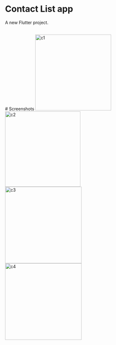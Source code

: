 # Contact List app

A new Flutter project.


<br />
# Screenshots

<img width="249" alt="c1" src="https://github.com/Abuessa265/Contact_List_App/assets/76743694/5c5bdb54-4104-4cbf-9b30-b0fe2da1a0e5">


<img width="247" alt="c2" src="https://github.com/Abuessa265/Contact_List_App/assets/76743694/7821dedd-7bcf-4d2e-84ba-9da72172d127">
<br/>

<img width="251" alt="c3" src="https://github.com/Abuessa265/Contact_List_App/assets/76743694/9378ce34-4212-4c73-bd24-577db55405a7">

<img width="251" alt="c4" src="https://github.com/Abuessa265/Contact_List_App/assets/76743694/816dc2cd-632c-4f09-99ff-ed486a2bb3fb">






